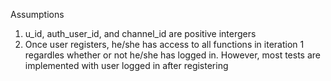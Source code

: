 Assumptions
1. u_id, auth_user_id, and channel_id are positive intergers
2. Once user registers, he/she has access to all functions in iteration 1
   regardles whether or not he/she has logged in. However, most tests are implemented
   with user logged in after registering